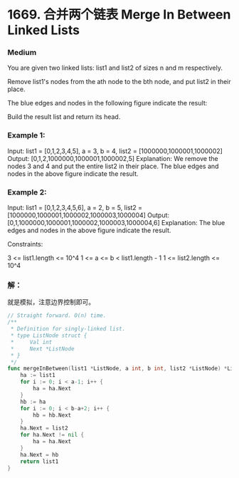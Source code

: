 # 1669. 合并两个链表 Merge In Between Linked Lists

### Medium

You are given two linked lists: list1 and list2 of sizes n and m respectively.

Remove list1's nodes from the ath node to the bth node, and put list2 in their place.

The blue edges and nodes in the following figure indicate the result:

Build the result list and return its head.

### Example 1:

Input: list1 = [0,1,2,3,4,5], a = 3, b = 4, list2 = [1000000,1000001,1000002]
Output: [0,1,2,1000000,1000001,1000002,5]
Explanation: We remove the nodes 3 and 4 and put the entire list2 in their place. The blue edges and nodes in the above figure indicate the result.

### Example 2:

Input: list1 = [0,1,2,3,4,5,6], a = 2, b = 5, list2 = [1000000,1000001,1000002,1000003,1000004]
Output: [0,1,1000000,1000001,1000002,1000003,1000004,6]
Explanation: The blue edges and nodes in the above figure indicate the result.

Constraints:

3 <= list1.length <= 10^4
1 <= a <= b < list1.length - 1
1 <= list2.length <= 10^4


### 解：

就是模拟，注意边界控制即可。

```go
// Straight forward. O(n) time.
/**
 * Definition for singly-linked list.
 * type ListNode struct {
 *     Val int
 *     Next *ListNode
 * }
 */
func mergeInBetween(list1 *ListNode, a int, b int, list2 *ListNode) *ListNode {
	ha := list1
	for i := 0; i < a-1; i++ {
		ha = ha.Next
	}
	hb := ha
	for i := 0; i < b-a+2; i++ {
		hb = hb.Next
	}
	ha.Next = list2
	for ha.Next != nil {
		ha = ha.Next
	}
	ha.Next = hb
	return list1
}
```